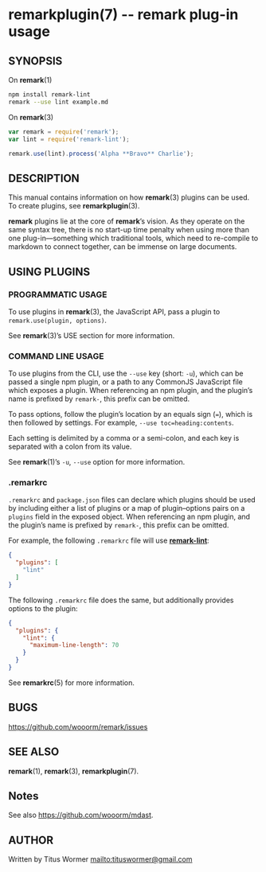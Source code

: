 # remarkplugin(7) -- remark plug-in usage

## SYNOPSIS

On **remark**(1)

```bash
npm install remark-lint
remark --use lint example.md
```

On **remark**(3)

```javascript
var remark = require('remark');
var lint = require('remark-lint');

remark.use(lint).process('Alpha **Bravo** Charlie');
```

## DESCRIPTION

This manual contains information on how **remark**(3) plugins can be used. To
create plugins, see **remarkplugin**(3).

**remark** plugins lie at the core of **remark**’s vision. As they operate on
the same syntax tree, there is no start-up time penalty when using more than
one plug-in—something which traditional tools, which need to re-compile
to markdown to connect together, can be immense on large documents.

## USING PLUGINS

### PROGRAMMATIC USAGE

To use plugins in **remark**(3), the JavaScript API, pass a plugin to
`remark.use(plugin, options)`.

See **remark**(3)’s USE section for more information.

### COMMAND LINE USAGE

To use plugins from the CLI, use the `--use` key (short: `-u`), which can be
passed a single npm plugin, or a path to any CommonJS JavaScript file which
exposes a plugin.
When referencing an npm plugin, and the plugin’s name is prefixed by `remark-`,
this prefix can be omitted.

To pass options, follow the plugin’s location by an equals sign (`=`), which
is then followed by settings. For example, `--use toc=heading:contents`.

Each setting is delimited by a comma or a semi-colon, and each key is separated
with a colon from its value.

See **remark**(1)’s `-u`, `--use` option for more information.

### .remarkrc

`.remarkrc` and `package.json` files can declare which plugins should be
used by including either a list of plugins or a map of plugin–options pairs
on a `plugins` field in the exposed object.
When referencing an npm plugin, and the plugin’s name is prefixed by
`remark-`, this prefix can be omitted.

For example, the following `.remarkrc` file will use
[**remark-lint**](https://www.npmjs.com/package/remark-lint):

```json
{
  "plugins": [
    "lint"
  ]
}
```

The following `.remarkrc` file does the same, but additionally provides options
to the plugin:

```json
{
  "plugins": {
    "lint": {
      "maximum-line-length": 70
    }
  }
}
```

See **remarkrc**(5) for more information.

## BUGS

<https://github.com/wooorm/remark/issues>

## SEE ALSO

**remark**(1), **remark**(3), **remarkplugin**(7).

## Notes

See also <https://github.com/wooorm/mdast>.

## AUTHOR

Written by Titus Wormer <mailto:tituswormer@gmail.com>
